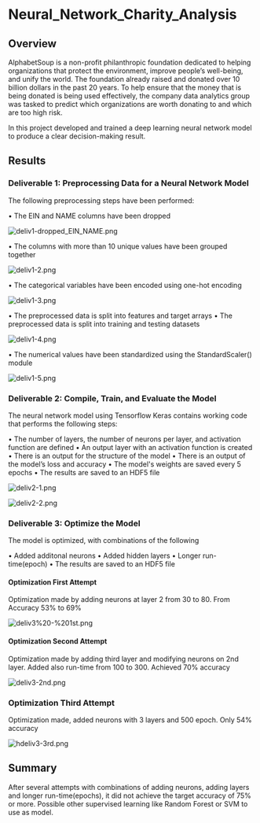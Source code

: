 # Neural_Network_Charity_Analysis

## Overview

AlphabetSoup is a non-profit philanthropic foundation dedicated to helping organizations that protect the environment, improve people’s well-being, and unify the world. The foundation already raised and donated over 10 billion dollars in the past 20 years. To help ensure that the money that is being donated is being used effectively, the company data analytics group was tasked to predict which organizations are worth donating to and which are too high risk.  

In this project developed and trained a deep learning neural network model to produce a clear decision-making result.

## Results 

### Deliverable 1: Preprocessing Data for a Neural Network Model

The following preprocessing steps have been performed:

•	The EIN and NAME columns have been dropped 

![deliv1-dropped_EIN_NAME.png](https://github.com/OPahunang/Neural_Network_Charity_Analysis/blob/main/Resources/deliv1-dropped_EIN_NAME.png)


•	The columns with more than 10 unique values have been grouped together 

![deliv1-2.png](https://github.com/OPahunang/Neural_Network_Charity_Analysis/blob/main/Resources/deliv1-2.png)


•	The categorical variables have been encoded using one-hot encoding 

![deliv1-3.png](https://github.com/OPahunang/Neural_Network_Charity_Analysis/blob/main/Resources/deliv1-3.png)


•	The preprocessed data is split into features and target arrays 
•	The preprocessed data is split into training and testing datasets 

![deliv1-4.png](https://github.com/OPahunang/Neural_Network_Charity_Analysis/blob/main/Resources/deliv1-4.png)


•	The numerical values have been standardized using the StandardScaler() module 

![deliv1-5.png](https://github.com/OPahunang/Neural_Network_Charity_Analysis/blob/main/Resources/deliv1-5.png)



### Deliverable 2: Compile, Train, and Evaluate the Model

The neural network model using Tensorflow Keras contains working code that performs the following steps:

•	The number of layers, the number of neurons per layer, and activation function are defined
•	An output layer with an activation function is created
•	There is an output for the structure of the model
•	There is an output of the model’s loss and accuracy
•	The model's weights are saved every 5 epochs
•	The results are saved to an HDF5 file

![deliv2-1.png](https://github.com/OPahunang/Neural_Network_Charity_Analysis/blob/main/Resources/deliv2-1.png)


![deliv2-2.png](https://github.com/OPahunang/Neural_Network_Charity_Analysis/blob/main/Resources/deliv2-2.png)



### Deliverable 3: Optimize the Model

The model is optimized, with combinations of the following

•	Added additonal neurons
•	Added hidden layers 
•	Longer run-time(epoch)
•	The results are saved to an HDF5 file 

#### Optimization First Attempt

Optimization made by adding neurons at layer 2 from 30 to 80. From Accuracy 53% to 69%

![deliv3%20-%201st.png](https://github.com/OPahunang/Neural_Network_Charity_Analysis/blob/main/Resources/deliv3%20-%201st.png)


#### Optimization Second Attempt

Optimization made by adding third layer and modifying neurons on 2nd layer. Added also run-time from 100 to 300. Achieved 70% accuracy

![deliv3-2nd.png](https://github.com/OPahunang/Neural_Network_Charity_Analysis/blob/main/Resources/deliv3-2nd.png)


### Optimization Third Attempt

Optimization made, added neurons with 3 layers and 500 epoch. Only 54% accuracy

![hdeliv3-3rd.png](https://github.com/OPahunang/Neural_Network_Charity_Analysis/blob/main/Resources/deliv3-3rd.png)



## Summary 

After several attempts with combinations of adding neurons, adding layers and longer run-time(epochs), it did not achieve the target accuracy of 75% or more. Possible other supervised learning like Random Forest or SVM to use as model.

